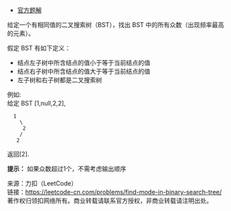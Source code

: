 * [官方题解](https://leetcode-cn.com/problems/find-mode-in-binary-search-tree/solution/er-cha-sou-suo-shu-zhong-de-zhong-shu-by-leetcode-/)

给定一个有相同值的二叉搜索树（BST），找出 BST 中的所有众数（出现频率最高的元素）。

假定 BST 有如下定义：<br>

* 结点左子树中所含结点的值小于等于当前结点的值<br>
* 结点右子树中所含结点的值大于等于当前结点的值<br>
* 左子树和右子树都是二叉搜索树<br>


例如:<br>
给定 BST [1,null,2,2],<br>

```
  1
    \
     2
    /
   2
```
返回[2].

**提示：** 如果众数超过1个，不需考虑输出顺序


来源：力扣（LeetCode）<br>
链接：https://leetcode-cn.com/problems/find-mode-in-binary-search-tree/ <br>
著作权归领扣网络所有。商业转载请联系官方授权，非商业转载请注明出处。<br>